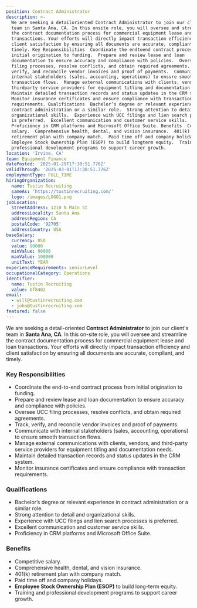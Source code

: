 ```yaml
---
position: Contract Administrator
description: >-
  We are seeking a detailoriented Contract Administrator to join our client's
  team in Santa Ana, CA. In this onsite role, you will oversee and streamline
  the contract documentation process for commercial equipment lease and loan
  transactions. Your efforts will directly impact transaction efficiency and
  client satisfaction by ensuring all documents are accurate, compliant, and
  timely. Key Responsibilities  Coordinate the endtoend contract process from
  initial origination to funding.  Prepare and review lease and loan
  documentation to ensure accuracy and compliance with policies.  Oversee UCC
  filing processes, resolve conflicts, and obtain required agreements.  Track,
  verify, and reconcile vendor invoices and proof of payments.  Communicate with
  internal stakeholders (sales, accounting, operations) to ensure smooth
  transaction flows.  Manage external communications with clients, vendors, and
  thirdparty service providers for equipment titling and documentation needs. 
  Maintain detailed transaction records and status updates in the CRM system. 
  Monitor insurance certificates and ensure compliance with transaction
  requirements. Qualifications  Bachelor’s degree or relevant experience in
  contract administration or a similar role.  Strong attention to detail and
  organizational skills.  Experience with UCC filings and lien search processes
  is preferred.  Excellent communication and customer service skills. 
  Proficiency in CRM platforms and Microsoft Office Suite. Benefits  Competitive
  salary.  Comprehensive health, dental, and vision insurance.  401(k)
  retirement plan with company match.  Paid time off and company holidays. 
  Employee Stock Ownership Plan (ESOP) to build longterm equity.  Training and
  professional development programs to support career growth.
location: 'Irvine, CA'
team: Equipment Finance
datePosted: '2025-01-29T17:38:51.776Z'
validThrough: '2025-03-01T17:38:51.776Z'
employmentType: FULL_TIME
hiringOrganization:
  name: Tustin Recruiting
  sameAs: 'https://tustinrecruiting.com/'
  logo: /images/LOGO1.png
jobLocation:
  streetAddress: 1210 N Main St
  addressLocality: Santa Ana
  addressRegion: CA
  postalCode: '92705'
  addressCountry: USA
baseSalary:
  currency: USD
  value: 90000
  minValue: 90000
  maxValue: 100000
  unitText: YEAR
experienceRequirements: seniorLevel
occupationalCategory: Operations
identifier:
  name: Tustin Recruiting
  value: bf8402
email:
  - will@tustinrecruiting.com
  - john@tustinrecruiting.com
featured: false
---
```


We are seeking a detail-oriented **Contract Administrator** to join our client's team in **Santa Ana, CA**. In this on-site role, you will oversee and streamline the contract documentation process for commercial equipment lease and loan transactions. Your efforts will directly impact transaction efficiency and client satisfaction by ensuring all documents are accurate, compliant, and timely.  

### Key Responsibilities
- Coordinate the end-to-end contract process from initial origination to funding.  
- Prepare and review lease and loan documentation to ensure accuracy and compliance with policies.  
- Oversee UCC filing processes, resolve conflicts, and obtain required agreements.  
- Track, verify, and reconcile vendor invoices and proof of payments.  
- Communicate with internal stakeholders (sales, accounting, operations) to ensure smooth transaction flows.  
- Manage external communications with clients, vendors, and third-party service providers for equipment titling and documentation needs.  
- Maintain detailed transaction records and status updates in the CRM system.  
- Monitor insurance certificates and ensure compliance with transaction requirements.  

### Qualifications
- Bachelor’s degree or relevant experience in contract administration or a similar role.  
- Strong attention to detail and organizational skills.  
- Experience with UCC filings and lien search processes is preferred.  
- Excellent communication and customer service skills.  
- Proficiency in CRM platforms and Microsoft Office Suite.  

### Benefits
- Competitive salary.  
- Comprehensive health, dental, and vision insurance.  
- 401(k) retirement plan with company match.  
- Paid time off and company holidays.  
- **Employee Stock Ownership Plan (ESOP)** to build long-term equity.  
- Training and professional development programs to support career growth.  
